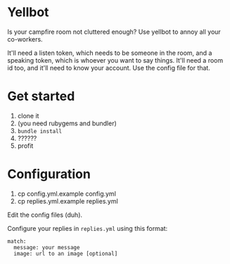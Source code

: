 # Yellbot
Is your campfire room not cluttered enough?  Use yellbot to annoy all your co-workers.

It'll need a listen token, which needs to be someone in the room, and a speaking token, which is whoever you want to say things.  It'll need a room id too, and it'll need to know your account.  Use the config file for that.

# Get started

1. clone it
2. (you need rubygems and bundler)
3. `bundle install`
4. ??????
5. profit

# Configuration

1. cp config.yml.example config.yml
2. cp replies.yml.example replies.yml

Edit the config files (duh).

Configure your replies in `replies.yml` using this format:

    match:
      message: your message
      image: url to an image [optional]

